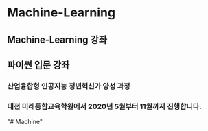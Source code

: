 # Machine-Learning

## Machine-Learning 강좌

## 파이썬 입문 강좌

### 산업융합형 인공지능 청년혁신가 양성 과정

### 대전 미래통합교육학원에서 2020년 5월부터 11월까지 진행합니다.
"# Machine" 
